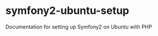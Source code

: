 symfony2-ubuntu-setup
=====================

Documentation for setting up Symfony2 on Ubuntu with PHP
